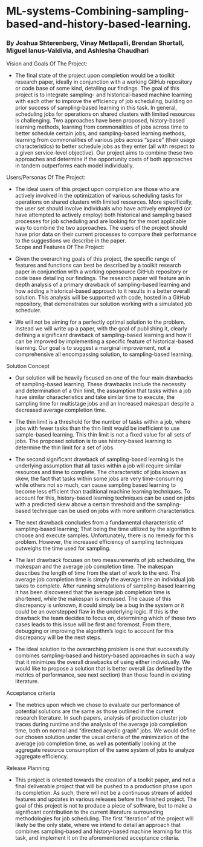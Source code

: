 # ML-systems-Combining-sampling-based-and-history-based-learning.                                                                                                       
### By Joshua Shterenberg, Vinay Metlapalli, Brendan Shortall, Miguel Ianus-Valdivia, and Ashlesha Chaudhari                                                           

Vision and Goals Of The Project:                                                                                                                                       

* The final state of the project upon completion would be a toolkit research paper, ideally in conjunction with a working GitHub repository or code base of some kind, detailing our findings. The goal of this project is to integrate sampling- and historical-based machine learning with each other to improve the efficiency of job scheduling, building on prior success of sampling-based learning in this task. In general, scheduling jobs for operations on shared clusters with limited resources is challenging. Two approaches have been proposed, history-based learning methods, learning from commonalities of jobs across time to better schedule certain jobs, and sampling-based learning methods, learning from commonalities of various jobs across “space” (their usage characteristics) to better schedule jobs as they enter (all with respect to a given service-level objective). Our project aims to combine these two approaches and determine if the opportunity costs of both approaches in tandem outperforms each model individually.                                                                                                                                   

Users/Personas Of The Project:                                                                                                                                         

* The ideal users of this project upon completion are those who are actively involved in the optimization of various scheduling tasks for operations on shared clusters with limited resources. More specifically, the user set should involve individuals who have actively employed (or have attempted to actively employ) both historical and sampling based processes for job scheduling and are looking for the most applicable way to combine the two approaches. The users of the project should have prior data on their current processes to compare their performance to the suggestions we describe in the paper.                                                                                                                                                                                                                                                                                                                                                                                                               
Scope and Features Of The Project:                                                                                                                                     

* Given the overarching goals of this project, the specific range of features and functions can best be described by a toolkit research paper in conjunction with a working opensource GitHub repository or code base detailing our findings. The research paper will feature an in depth analysis of a primary drawback of sampling-based learning and how adding a historical-based approach to it results in a better overall solution. This analysis will be supported with code, hosted in a GitHub repository, that demonstrates our solution working with a simulated job scheduler.                                                                                     

* We will not be aiming for a perfectly optimal solution to the problem. Instead we will write up a paper, with the goal of publishing it, clearly defining a significant drawback of sampling-based learning and how it can be improved by implementing a specific feature of historical-based learning. Our goal is to suggest a marginal improvement, not a comprehensive all encompassing solution, to sampling-based learning.                                                                       

Solution Concept                                                                                                                                                       

* Our solution will be heavily focused on one of the four main drawbacks of sampling-based learning. These drawbacks include the necessity and determination of a thin limit, the assumption that tasks within a job have similar characteristics and take similar time to execute, the sampling time for multistage jobs and an increased makespan despite a decreased average completion time.                                                                                                                   

* The thin limit is a threshold for the number of tasks within a job, where jobs with fewer tasks than the thin limit would be inefficient to use sample-based learning. This thin limit is not a fixed value for all sets of jobs. The proposed solution is to use history-based learning to determine the thin limit for a set of jobs.                                                                                                                                                                   

* The second significant drawback of sampling-based learning is the underlying  assumption that all tasks within a job will require similar resources and time to complete. The characteristic of jobs known as skew, the fact that tasks within some jobs are very time-consuming while others not so much, can cause sampling based learning to become less efficient than traditional machine learning techniques. To account for this, history-based learning techniques can be used on jobs with a predicted skew above a certain threshold and the sampling-based technique can be used on jobs with more uniform characteristics.                                       

* The next drawback concludes from a fundamental characteristic of sampling-based learning; That being the time utilized by the algorithm to choose and execute samples. Unfortunately, there is no remedy for this problem. However, the increased efficiency of sampling techniques outweighs the time used for sampling.                                                                                                                                                                                     
* The last drawback focuses on two measurements of job scheduling, the makespan and the average job completion time. The makespan describes the length of time from the start of work to the end. The average job completion time is simply the average time an individual job takes to complete. After running simulations of sampling-based learning it has been discovered that the average job completion time is shortened, while the makespan is increased. The cause of this discrepancy is unknown, it could simply be a bug in the system or it could be an overstepped flaw in the underlying logic. If this is the drawback the team decides to focus on, determining which of these two cases leads to this issue will be first and foremost. From there, debugging or improving the algorithm’s logic to account for this discrepancy will be the next steps.                                                                                                                                                             
* The ideal solution to the overarching problem is one that successfully combines sampling-based and history-based approaches in such a way that it minimizes the overall drawbacks of using either individually. We would like to propose a solution that is better overall (as defined by the metrics of performance, see next section) than those found in existing literature.                                                                                                                               

Acceptance criteria                                                                                                                                                     
* The metrics upon which we chose to evaluate our performance of potential solutions are the same as those outlined in the current research literature. In such papers, analysis of production cluster job traces during runtime and the analysis of the average job completion time, both on normal and “directed acyclic graph” jobs. We would define our chosen solution under the usual criteria of the minimization of the average job completion time, as well as potentially looking at the aggregate resource consumption of the same system of jobs to analyze aggregate efficiency.                                                                                                                                                                                                                                                               

Release Planning:                                                                                                                                                       
* This project is oriented towards the creation of a toolkit paper, and not a final deliverable project that will be pushed to a production phase upon its completion. As such, there will not be a continuous stream of added features and updates in various releases before the finished project. The goal of this project is not to produce a piece of software, but to make a significant contribution to the current literature surrounding methodologies for job scheduling. The first “iteration” of the project will likely be the only state, where we intend to detail an approach that combines sampling-based and history-based machine learning for this task, and implement it on the aforementioned acceptance criteria.
